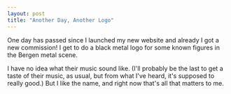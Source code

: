 ```yaml
---
layout: post
title: "Another Day, Another Logo"
---
```

One day has passed since I launched my new website and already I got a new commission! I get to do a black metal logo for some known figures in the Bergen metal scene. 

I have no idea what their music sound like. (I'll probably be the last to get a taste of their music, as usual, but from what I've heard, it's supposed to really good.) But I like the name, and right now that's all that matters to me. 
